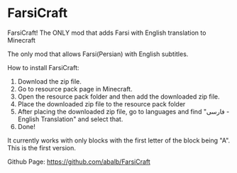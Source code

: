 # FarsiCraft
FarsiCraft! The ONLY mod that adds Farsi with English translation to Minecraft

The only mod that allows Farsi(Persian) with English subtitles.

How to install FarsiCraft:
1. Download the zip file.
2. Go to resource pack page in Minecraft.
3. Open the resource pack folder and then add the downloaded zip file.
4. Place the downloaded zip file to the resource pack folder
5. After placing the downloaded zip file, go to languages and find "فارسی - English Translation" and select that.
6. Done! 

It currently works with only blocks with the first letter of the block being "A". This is the first version.

Github Page: https://github.com/abalb/FarsiCraft
